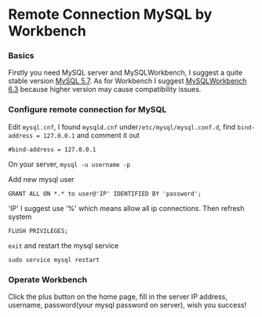 # Remote Connection MySQL by Workbench

### Basics

Firstly you need MySQL server and MySQLWorkbench, I suggest a quite stable version [MySQL 5.7](https://dev.mysql.com/downloads/mysql/5.7.html#downloads). As for Workbench I suggest [MySQLWorkbench 6.3](https://downloads.mysql.com/archives/workbench/) because higher version may cause compatibility issues.

### Configure remote connection for MySQL

Edit `mysql.cnf`, I found `mysqld.cnf` under`/etc/mysql/mysql.conf.d`, find `bind-address = 127.0.0.1` and comment it out

`#bind-address = 127.0.0.1`

On your server, `mysql -u username -p` 

Add new mysql user

`GRANT ALL ON *.* to user@'IP' IDENTIFIED BY 'password'; `

'IP' I suggest use '%' which means allow all ip connections. Then refresh system

`FLUSH PRIVILEGES;`

`exit` and restart the mysql service

`sudo service mysql restart `

### Operate Workbench

Click the plus button on the home page, fill in the server IP address, username, password(your mysql password on server), wish you success!